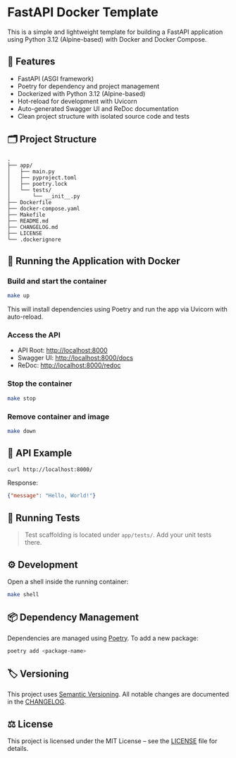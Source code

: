 # FastAPI Docker Template

This is a simple and lightweight template for building a FastAPI application using Python 3.12 (Alpine-based) with Docker and Docker Compose.

## 🚀 Features

- FastAPI (ASGI framework)
- Poetry for dependency and project management
- Dockerized with Python 3.12 (Alpine-based)
- Hot-reload for development with Uvicorn
- Auto-generated Swagger UI and ReDoc documentation
- Clean project structure with isolated source code and tests

## 🗂️ Project Structure

```
.
├── app/
│   ├── main.py
│   ├── pyproject.toml
│   ├── poetry.lock
│   └── tests/
│       └── __init__.py
├── Dockerfile
├── docker-compose.yaml
├── Makefile
├── README.md
├── CHANGELOG.md
├── LICENSE
└── .dockerignore
```

## 🐳 Running the Application with Docker

### Build and start the container

```bash
make up
```

This will install dependencies using Poetry and run the app via Uvicorn with auto-reload.

### Access the API

- API Root: [http://localhost:8000](http://localhost:8000)
- Swagger UI: [http://localhost:8000/docs](http://localhost:8000/docs)
- ReDoc: [http://localhost:8000/redoc](http://localhost:8000/redoc)

### Stop the container

```bash
make stop
```

### Remove container and image

```bash
make down
```

## 🧠 API Example

```bash
curl http://localhost:8000/
```

Response:

```json
{"message": "Hello, World!"}
```

## 🧪 Running Tests

> Test scaffolding is located under `app/tests/`. Add your unit tests there.

## ⚙️ Development

Open a shell inside the running container:

```bash
make shell
```

## 📦 Dependency Management

Dependencies are managed using [Poetry](https://python-poetry.org/). To add a new package:

```bash
poetry add <package-name>
```

## 🏷️ Versioning

This project uses [Semantic Versioning](https://semver.org/spec/v2.0.0.html). All notable changes are documented in the [CHANGELOG](CHANGELOG.md).

## ⚖️ License

This project is licensed under the MIT License – see the [LICENSE](LICENSE) file for details.